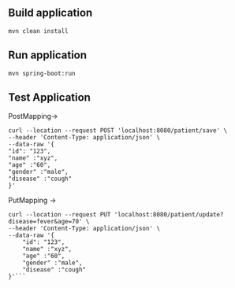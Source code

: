 ## Build application

``` 
mvn clean install
```

## Run application

``` 
mvn spring-boot:run
```

## Test Application
PostMapping->
```
curl --location --request POST 'localhost:8080/patient/save' \
--header 'Content-Type: application/json' \
--data-raw '{
"id": "123",
"name" :"xyz",
"age" :"60",
"gender" :"male",
"disease" :"cough"
}'
```
PutMapping -> 
```
curl --location --request PUT 'localhost:8080/patient/update?disease=fever&age=70' \
--header 'Content-Type: application/json' \
--data-raw '{
    "id": "123",
    "name" :"xyz",
    "age" :"60",
    "gender" :"male",
    "disease" :"cough"
}'```